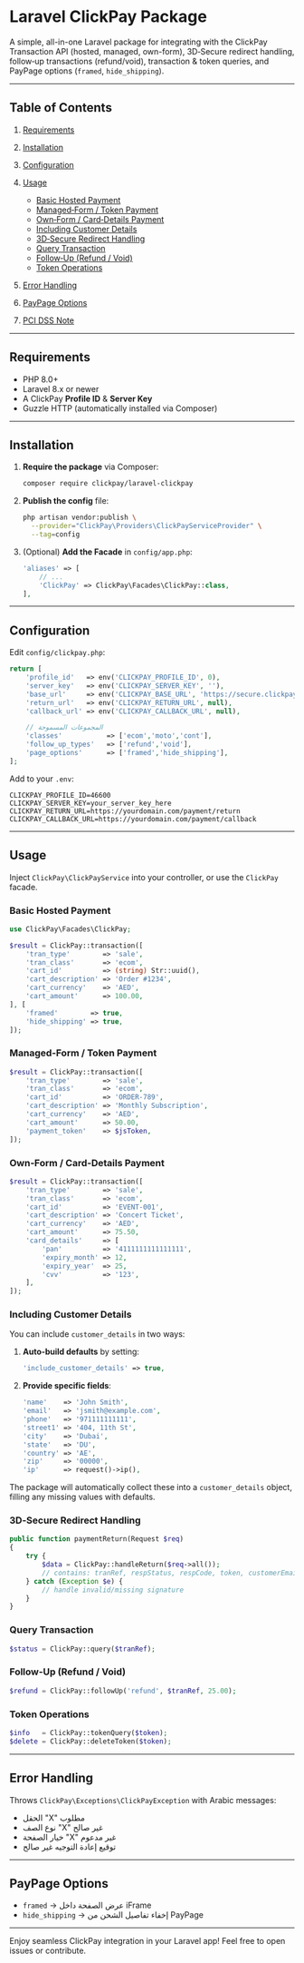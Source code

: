 # Laravel ClickPay Package

A simple, all-in-one Laravel package for integrating with the ClickPay Transaction API (hosted, managed, own-form), 3D‑Secure redirect handling, follow‑up transactions (refund/void), transaction & token queries, and PayPage options (`framed`, `hide_shipping`).

---

## Table of Contents

1. [Requirements](#requirements)
2. [Installation](#installation)
3. [Configuration](#configuration)
4. [Usage](#usage)

   * [Basic Hosted Payment](#basic-hosted-payment)
   * [Managed‑Form / Token Payment](#managed-form--token-payment)
   * [Own‑Form / Card‑Details Payment](#own-form--card-details-payment)
   * [Including Customer Details](#including-customer-details)
   * [3D‑Secure Redirect Handling](#3d-secure-redirect-handling)
   * [Query Transaction](#query-transaction)
   * [Follow‑Up (Refund / Void)](#follow-up-refund--void)
   * [Token Operations](#token-operations)
5. [Error Handling](#error-handling)
6. [PayPage Options](#paypage-options)
7. [PCI DSS Note](#pci-dss-note)

---

## Requirements

* PHP 8.0+
* Laravel 8.x or newer
* A ClickPay **Profile ID** & **Server Key**
* Guzzle HTTP (automatically installed via Composer)

---

## Installation

1. **Require the package** via Composer:

   ```bash
   composer require clickpay/laravel-clickpay
   ```

2. **Publish the config** file:

   ```bash
   php artisan vendor:publish \
     --provider="ClickPay\Providers\ClickPayServiceProvider" \
     --tag=config
   ```

3. (Optional) **Add the Facade** in `config/app.php`:

   ```php
   'aliases' => [
       // ...
       'ClickPay' => ClickPay\Facades\ClickPay::class,
   ],
   ```

---

## Configuration

Edit `config/clickpay.php`:

```php
return [
    'profile_id'   => env('CLICKPAY_PROFILE_ID', 0),
    'server_key'   => env('CLICKPAY_SERVER_KEY', ''),
    'base_url'     => env('CLICKPAY_BASE_URL', 'https://secure.clickpay.com.sa'),
    'return_url'   => env('CLICKPAY_RETURN_URL', null),
    'callback_url' => env('CLICKPAY_CALLBACK_URL', null),

    // المجموعات المسموحة
    'classes'           => ['ecom','moto','cont'],
    'follow_up_types'   => ['refund','void'],
    'page_options'      => ['framed','hide_shipping'],
];
```

Add to your `.env`:

```dotenv
CLICKPAY_PROFILE_ID=46600
CLICKPAY_SERVER_KEY=your_server_key_here
CLICKPAY_RETURN_URL=https://yourdomain.com/payment/return
CLICKPAY_CALLBACK_URL=https://yourdomain.com/payment/callback
```

---

## Usage

Inject `ClickPay\ClickPayService` into your controller, or use the `ClickPay` facade.

### Basic Hosted Payment

```php
use ClickPay\Facades\ClickPay;

$result = ClickPay::transaction([
    'tran_type'        => 'sale',
    'tran_class'       => 'ecom',
    'cart_id'          => (string) Str::uuid(),
    'cart_description' => 'Order #1234',
    'cart_currency'    => 'AED',
    'cart_amount'      => 100.00,
], [
    'framed'        => true,
    'hide_shipping' => true,
]);
```

### Managed‑Form / Token Payment

```php
$result = ClickPay::transaction([
    'tran_type'        => 'sale',
    'tran_class'       => 'ecom',
    'cart_id'          => 'ORDER-789',
    'cart_description' => 'Monthly Subscription',
    'cart_currency'    => 'AED',
    'cart_amount'      => 50.00,
    'payment_token'    => $jsToken,
]);
```

### Own‑Form / Card‑Details Payment

```php
$result = ClickPay::transaction([
    'tran_type'        => 'sale',
    'tran_class'       => 'ecom',
    'cart_id'          => 'EVENT-001',
    'cart_description' => 'Concert Ticket',
    'cart_currency'    => 'AED',
    'cart_amount'      => 75.50,
    'card_details'     => [
        'pan'          => '4111111111111111',
        'expiry_month' => 12,
        'expiry_year'  => 25,
        'cvv'          => '123',
    ],
]);
```

### Including Customer Details

You can include `customer_details` in two ways:

1. **Auto‑build defaults** by setting:

   ```php
   'include_customer_details' => true,
   ```
2. **Provide specific fields**:

   ```php
   'name'    => 'John Smith',
   'email'   => 'jsmith@example.com',
   'phone'   => '971111111111',
   'street1' => '404, 11th St',
   'city'    => 'Dubai',
   'state'   => 'DU',
   'country' => 'AE',
   'zip'     => '00000',
   'ip'      => request()->ip(),
   ```

The package will automatically collect these into a `customer_details` object, filling any missing values with defaults.

### 3D‑Secure Redirect Handling

```php
public function paymentReturn(Request $req)
{
    try {
        $data = ClickPay::handleReturn($req->all());
        // contains: tranRef, respStatus, respCode, token, customerEmail, etc.
    } catch (Exception $e) {
        // handle invalid/missing signature
    }
}
```

### Query Transaction

```php
$status = ClickPay::query($tranRef);
```

### Follow‑Up (Refund / Void)

```php
$refund = ClickPay::followUp('refund', $tranRef, 25.00);
```

### Token Operations

```php
$info   = ClickPay::tokenQuery($token);
$delete = ClickPay::deleteToken($token);
```

---

## Error Handling

Throws `ClickPay\Exceptions\ClickPayException` with Arabic messages:

* الحقل "X" مطلوب
* نوع الصف "X" غير صالح
* خيار الصفحة "X" غير مدعوم
* توقيع إعادة التوجيه غير صالح

---

## PayPage Options

* `framed` → عرض الصفحة داخل iFrame
* `hide_shipping` → إخفاء تفاصيل الشحن من PayPage

---

Enjoy seamless ClickPay integration in your Laravel app! Feel free to open issues or contribute.
